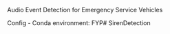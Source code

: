 Audio Event Detection for Emergency Service Vehicles

Config
    - Conda environment: FYP# SirenDetection
